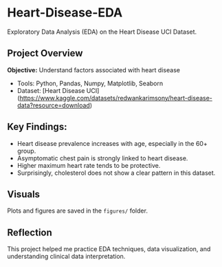 # Heart-Disease-EDA
Exploratory Data Analysis (EDA) on the Heart Disease UCI Dataset.

## Project Overview
**Objective:** Understand factors associated with heart disease
- Tools: Python, Pandas, Numpy, Matplotlib, Seaborn
- Dataset: [Heart Disease UCI] (https://www.kaggle.com/datasets/redwankarimsony/heart-disease-data?resource=download)

## Key Findings:
- Heart disease prevalence increases with age, especially in the 60+ group.
- Asymptomatic chest pain is strongly linked to heart disease.
- Higher maximum heart rate tends to be protective.
- Surprisingly, cholesterol does not show a clear pattern in this dataset.

## Visuals
Plots and figures are saved in the `figures/` folder.

## Reflection
This project helped me practice EDA techniques, data visualization, and understanding clinical data interpretation.
